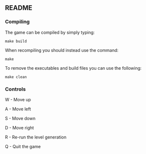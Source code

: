 ## README
### Compiling
The game can be compiled by simply typing:

`make build`

When recompiling you should instead use the command:

`make`

To remove the executables and build files you can use the following:

`make clean`

### Controls
W - Move up

A - Move left

S - Move down

D - Move right

R - Re-run the level generation

Q - Quit the game
